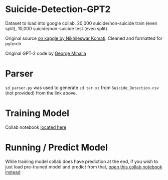 # Suicide-Detection-GPT2
Dataset to load into google collab. 20,000 suicide/non-suicide train (even split), 10,000 suicide/non-suicide test (even split).

Original source [on kaggle by Nikhileswar Komati](https://www.kaggle.com/nikhileswarkomati/suicide-watch?select=Suicide_Detection.csv). Cleaned and formatted for pytorch

Original GPT-2 code by [George Mihaila](https://github.com/gmihaila)

# Parser

`sd_parser.py` was used to generate `sd.tar.xz` from `Suicide_Detection.csv` (not provided) from the link above.

# Training Model

Collab notebook [located here](https://colab.research.google.com/github/JohnCiubuc/Suicide-Detection-GPT2/blob/main/suicide_detection_gpt2_finetune_classification.ipynb)

# Running / Predict Model

While training model collab does have prediction at the end, if you wish to just load pre-trained model and predict from that, [open this collab notebook instead](https://colab.research.google.com/github/JohnCiubuc/Suicide-Detection-GPT2/blob/main/Load%20and%20Predict%3A%20suicide_detection_gpt2.ipynb)
